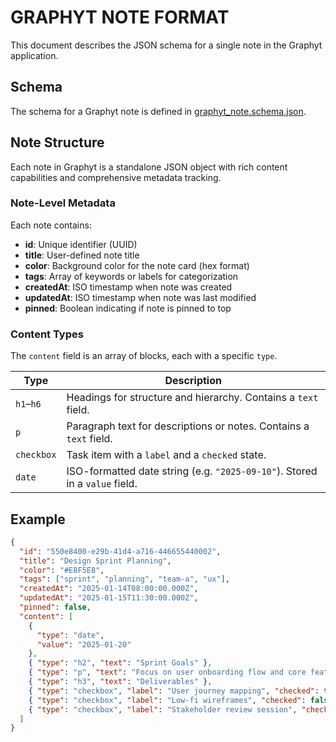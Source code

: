 # GRAPHYT NOTE FORMAT

This document describes the JSON schema for a single note in the Graphyt application.

## Schema

The schema for a Graphyt note is defined in
[graphyt_note.schema.json](./graphyt_note.schema.json).

## Note Structure

Each note in Graphyt is a standalone JSON object with rich content capabilities and comprehensive metadata tracking.

### Note-Level Metadata

Each note contains:

- **id**: Unique identifier (UUID)
- **title**: User-defined note title
- **color**: Background color for the note card (hex format)
- **tags**: Array of keywords or labels for categorization
- **createdAt**: ISO timestamp when note was created
- **updatedAt**: ISO timestamp when note was last modified
- **pinned**: Boolean indicating if note is pinned to top

### Content Types

The `content` field is an array of blocks, each with a specific `type`.

| Type        | Description                                                                 |
|-------------|-----------------------------------------------------------------------------|
| `h1`–`h6`    | Headings for structure and hierarchy. Contains a `text` field.              |
| `p`         | Paragraph text for descriptions or notes. Contains a `text` field.          |
| `checkbox`  | Task item with a `label` and a `checked` state.                             |
| `date`      | ISO-formatted date string (e.g. `"2025-09-10"`). Stored in a `value` field. |

## Example

```json
{
  "id": "550e8400-e29b-41d4-a716-446655440002",
  "title": "Design Sprint Planning",
  "color": "#E8F5E8",
  "tags": ["sprint", "planning", "team-a", "ux"],
  "createdAt": "2025-01-14T08:00:00.000Z",
  "updatedAt": "2025-01-15T11:30:00.000Z",
  "pinned": false,
  "content": [
    {
      "type": "date",
      "value": "2025-01-20"
    },
    { "type": "h2", "text": "Sprint Goals" },
    { "type": "p", "text": "Focus on user onboarding flow and core feature wireframes." },
    { "type": "h3", "text": "Deliverables" },
    { "type": "checkbox", "label": "User journey mapping", "checked": true },
    { "type": "checkbox", "label": "Low-fi wireframes", "checked": false },
    { "type": "checkbox", "label": "Stakeholder review session", "checked": false }
  ]
}
```
